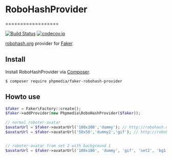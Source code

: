 # RoboHashProvider
==================

[![Build Status](https://travis-ci.org/ddiebel/RoboHashProvider.svg?branch=master)](https://travis-ci.org/ddiebel/RoboHashProvider)
[![codecov.io](https://codecov.io/github/ddiebel/RoboHashProvider/coverage.svg?branch=master)](https://codecov.io/github/ddiebel/RoboHashProvider?branch=master)

[robohash.org](http://robohash.org) provider for [Faker](https://github.com/fzaninotto/Faker).

## Install
Install RoboHashProvider via [Composer](http://getcomposer.org/).

```
$ composer require phpmedia/faker-robohash-provider
```

## Howto use

```php
$faker = Faker\Factory::create();
$faker->addProvider(new Phpmedia\RoboHashProvider($faker));

// normal roboter-avatar 
$avatarUrl = $faker->avatarUrl('100x100','dummy'); // http://robohash.org/dummy.png?size=100x100
$avatarUrl = $faker->avatarUrl('50x50','dummy2','gif'); // http://robohash.org/dummy2.gif?size=50x50


// roboter-avatar from set 2 with background 1
$avatarUrl = $faker->avatarUrl('100x100', 'dummy', 'gif', 'set2', 'bg1') // http://robohash.org/dummy.gif?size=100x100&set=set2&bgset=bg1 

```
